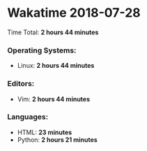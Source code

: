 # Wakatime 2018-07-28

Time Total: **2 hours 44 minutes**

### Operating Systems:
- Linux: **2 hours 44 minutes** 

### Editors:
- Vim: **2 hours 44 minutes** 

### Languages:
- HTML: **23 minutes** 
- Python: **2 hours 21 minutes** 

